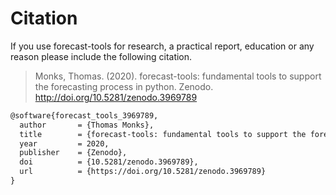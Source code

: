 # Citation

If you use forecast-tools for research, a practical report, education or any reason please include the following citation.

> Monks, Thomas. (2020). forecast-tools: fundamental tools to support the forecasting process in python. Zenodo. http://doi.org/10.5281/zenodo.3969789

```tex
@software{forecast_tools_3969789,
  author       = {Thomas Monks},
  title        = {forecast-tools: fundamental tools to support the forecasting process in python},
  year         = 2020,
  publisher    = {Zenodo},
  doi          = {10.5281/zenodo.3969789},
  url          = {https://doi.org/10.5281/zenodo.3969789}
}
```